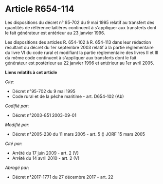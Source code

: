 # Article R654-114

Les dispositions du décret n° 95-702 du 9 mai 1995 relatif au transfert des quantités de référence laitières continuent à
s'appliquer aux transferts dont le fait générateur est antérieur au 23 janvier 1996.

Les dispositions des articles R. 654-102 à R. 654-113 dans leur rédaction résultant du décret du 1er septembre 2003 relatif à
la partie réglementaire du livre VI du code rural et modifiant la partie réglementaire des livres II et III du même code
continuent à s'appliquer aux transferts dont le fait générateur est postérieur au 22 janvier 1996 et antérieur au 1er avril
2005.

**Liens relatifs à cet article**

_Cite_:

  - Décret n°95-702 du 9 mai 1995
  - Code rural et de la pêche maritime - art. D654-102 (Ab)

_Codifié par_:

  - Décret n°2003-851 2003-09-01

_Modifié par_:

  - Décret n°2005-230 du 11 mars 2005 - art. 5 () JORF 15 mars 2005

_Cité par_:

  - Arrêté du 17 juin 2009 - art. 2 (V)
  - Arrêté du 14 avril 2010 - art. 2 (V)

_Abrogé par_:

  - Décret n°2017-1771 du 27 décembre 2017 - art. 22
